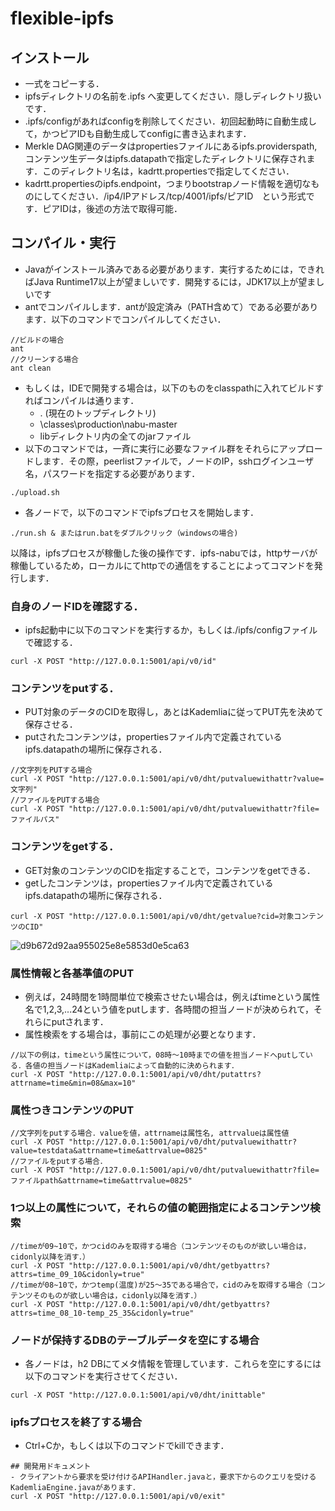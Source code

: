 # flexible-ipfs
## インストール
- 一式をコピーする．
- ipfsディレクトリの名前を.ipfs へ変更してください．隠しディレクトリ扱いです．
- .ipfs/configがあればconfigを削除してください．初回起動時に自動生成して，かつピアIDも自動生成してconfigに書き込まれます．
- Merkle DAG関連のデータはpropertiesファイルにあるipfs.providerspath, コンテンツ生データはipfs.datapathで指定したディレクトリに保存されます．このディレクトリ名は，kadrtt.propertiesで指定してください．
- kadrtt.propertiesのipfs.endpoint，つまりbootstrapノード情報を適切なものにしてください．/ip4/IPアドレス/tcp/4001/ipfs/ピアID　という形式です．ピアIDは，後述の方法で取得可能．
## コンパイル・実行
- Javaがインストール済みである必要があります．実行するためには，できればJava Runtime17以上が望ましいです．開発するには，JDK17以上が望ましいです
- antでコンパイルします．antが設定済み（PATH含めて）である必要があります．以下のコマンドでコンパイルしてください．
~~~
//ビルドの場合
ant
//クリーンする場合
ant clean
~~~
- もしくは，IDEで開発する場合は，以下のものをclasspathに入れてビルドすればコンパイルは通ります．
  - . (現在のトップディレクトリ)
  - \classes\production\nabu-master
  - libディレクトリ内の全てのjarファイル
- 以下のコマンドでは，一斉に実行に必要なファイル群をそれらにアップロードします．その際，peerlistファイルで，ノードのIP，sshログインユーザ名，パスワードを指定する必要があります．
~~~
./upload.sh
~~~
- 各ノードで，以下のコマンドでipfsプロセスを開始します．
~~~
./run.sh & またはrun.batをダブルクリック（windowsの場合)
~~~
以降は，ipfsプロセスが稼働した後の操作です．ipfs-nabuでは，httpサーバが稼働しているため，ローカルにてhttpでの通信をすることによってコマンドを発行します．
### 自身のノードIDを確認する．
- ipfs起動中に以下のコマンドを実行するか，もしくは./ipfs/configファイルで確認する．
~~~
curl -X POST "http://127.0.0.1:5001/api/v0/id"
~~~
### コンテンツをputする．
- PUT対象のデータのCIDを取得し，あとはKademliaに従ってPUT先を決めて保存させる．
- putされたコンテンツは，propertiesファイル内で定義されているipfs.datapathの場所に保存される．
~~~
//文字列をPUTする場合
curl -X POST "http://127.0.0.1:5001/api/v0/dht/putvaluewithattr?value=文字列"
//ファイルをPUTする場合
curl -X POST "http://127.0.0.1:5001/api/v0/dht/putvaluewithattr?file=ファイルパス"
~~~
### コンテンツをgetする．
- GET対象のコンテンツのCIDを指定することで，コンテンツをgetできる．
- getしたコンテンツは，propertiesファイル内で定義されているipfs.datapathの場所に保存される．
~~~
curl -X POST "http://127.0.0.1:5001/api/v0/dht/getvalue?cid=対象コンテンツのCID"
~~~
![d9b672d92aa955025e8e5853d0e5ca63](https://github.com/ncl-teu/flexible-ipfs/assets/4952618/3bcd9b63-8ec9-414a-9f6b-b57bebce2479)

### 属性情報と各基準値のPUT
- 例えば，24時間を1時間単位で検索させたい場合は，例えばtimeという属性名で1,2,3,...24という値をputします．各時間の担当ノードが決められて，それらにputされます．
- 属性検索をする場合は，事前にこの処理が必要となります．
~~~
//以下の例は，timeという属性について，08時～10時までの値を担当ノードへputしている．各値の担当ノードはKademliaによって自動的に決められます．
curl -X POST "http://127.0.0.1:5001/api/v0/dht/putattrs?attrname=time&min=08&max=10"
~~~
### 属性つきコンテンツのPUT
~~~
//文字列をputする場合．valueを値，attrnameは属性名, attrvalueは属性値
curl -X POST "http://127.0.0.1:5001/api/v0/dht/putvaluewithattr?value=testdata&attrname=time&attrvalue=0825"
//ファイルをputする場合．
curl -X POST "http://127.0.0.1:5001/api/v0/dht/putvaluewithattr?file=ファイルpath&attrname=time&attrvalue=0825"
~~~
### 1つ以上の属性について，それらの値の範囲指定によるコンテンツ検索
~~~
//timeが09~10で，かつcidのみを取得する場合（コンテンツそのものが欲しい場合は，cidonly以降を消す．）
curl -X POST "http://127.0.0.1:5001/api/v0/dht/getbyattrs?attrs=time_09_10&cidonly=true"
//timeが08~10で，かつtemp(温度)が25～35である場合で，cidのみを取得する場合（コンテンツそのものが欲しい場合は，cidonly以降を消す．）
curl -X POST "http://127.0.0.1:5001/api/v0/dht/getbyattrs?attrs=time_08_10-temp_25_35&cidonly=true"
~~~
### ノードが保持するDBのテーブルデータを空にする場合
- 各ノードは，h2 DBにてメタ情報を管理しています．これらを空にするには以下のコマンドを実行させてください．
~~~
curl -X POST "http://127.0.0.1:5001/api/v0/dht/inittable"
~~~
### ipfsプロセスを終了する場合
- Ctrl+Cか，もしくは以下のコマンドでkillできます．
~~~
## 開発用ドキュメント
- クライアントから要求を受け付けるAPIHandler.javaと，要求下からのクエリを受けるKademliaEngine.javaがあります．
curl -X POST "http://127.0.0.1:5001/api/v0/exit"
~~~
